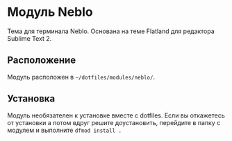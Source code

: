 # Модуль Neblo

Тема для терминала Neblo. Основана на теме Flatland для редактора Sublime Text 2.

## Расположение

Модуль расположен в `~/dotfiles/modules/neblo/`.

## Установка

Модуль необязателен к установке вместе с dotfiles. Если вы откажетесь от установки а потом вдруг решите доустановить, перейдите в папку с модулем и выполните `dfmod install .`

